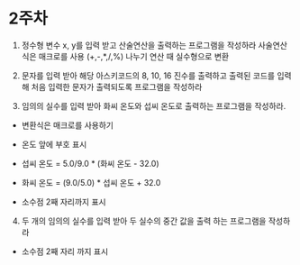 # 2주차

1. 정수형 변수 x, y를 입력 받고 산술연산을 출력하는 프로그램을 작성하라
사술연산식은 매크로를 사용 (+,-,*,/,%)
나누기 연산 때 실수형으로 변환

2. 문자를 입력 받아 해당 아스키코드의 8, 10, 16 진수를 출력하고 
출력된 코드를 입력해 처음 입력한 문자가 출력되도록 프로그램을 작성하라

3. 임의의 실수를 입력 받아 화씨 온도와 섭씨 온도로 출력하는 프로그램을 작성하라.

 - 변환식은 매크로를 사용하기 

 - 온도 앞에 부호 표시

 - 섭씨 온도 = 5.0/9.0 * (화씨 온도 - 32.0)

 - 화씨 온도 = (9.0/5.0) * 섭씨 온도 + 32.0

 -  소수점 2째 자리까지 표시 
  
4. 두 개의 임의의 실수를 입력 받아 두 실수의 중간 값을 출력 하는 프로그램을 작성하라
  - 소수점 2째 자리 까지 표시 
  
